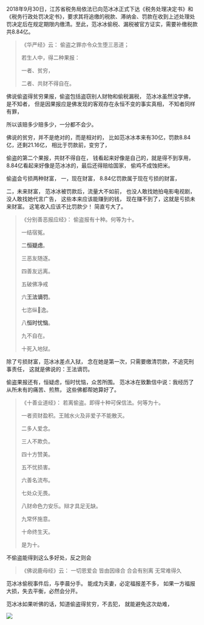 2018年9月30日，江苏省税务局依法已向范冰冰正式下达《税务处理决定书》和《税务行政处罚决定书》，要求其将追缴的税款、滞纳金、罚款在收到上述处理处罚决定后在规定期限内缴清。至此，范冰冰偷税、漏税被官方证实，需要补缴税款共8.84亿。

> 《华严经》云： 
> 偷盗之罪亦令众生堕三恶道； 
> 
> 若生人中，得二种果报： 
> 
> 一者、贫穷，
> 
> 二者、共财不得自在。

佛说偷盗得贫穷果报，偷盗包括盗窃别人财物和偷税漏税，
范冰冰虽然没学佛，是不知者，
但是因果报应是佛发现的客观存在永恒不变的事实真相，
不知者同样有罪，

所以该赔多少赔多少，一分都不会少。

佛说的贫穷，并不是绝对的，而是相对的，
比如范冰冰本来有30亿，罚款8.84亿，还剩21.16亿，
相比于罚款前，变穷了，

偷盗的第二个果报，共财不得自在，
钱看起来好像是自己的，就是得不到享用，
8.84亿看起来好像是范冰冰的，最后还得赔给国家，
偷鸡不成蚀把米。

偷盗会亏损两种财富，
一，现在财富，
8.84亿罚款属于现在亏损的财富，

二，未来财富，
范冰冰被罚款后，流量大不如前，
也没人敢找她拍电影电视剧，没人敢找她代言广告，
这些本来应该能赚到的钱，
现在赚不到了，这就是亏损未来财富。
这笔收入应该不比罚款少！
简直亏大了。

> 《分别善恶报应经》：
> 偷盗报有十种。何等为十。
> 
> 一结宿冤。
> 
> 二**恒疑虑**。
> 
> 三恶友随逐。
> 
> 四善友远离。
> 
> 五破佛净戒
> 
> 六**王法谪罚**。
> 
> 七恣纵𢠽逸。
> 
> 八**恒时忧恼**。
> 
> 九不自在。
> 
> 十死入地狱。

除了亏损财富，范冰冰差点入狱，
念在她是第一次，只需要缴清罚款，不追究刑事责任，
这就是佛说的：王法谪罚。

偷盗果报还有，恒疑虑，恒时忧恼，众苦所围。
范冰冰在致歉信中说：我经历了从所未有的痛苦、煎熬，
这些佛都帮她算好了。

> 《十善业道经》：
> 若离偷盗。即得十种可保信法。何等为十。
> 
> 一者资财盈积。王贼水火及非爱子不能散灭。
> 
> 二多人爱念。
> 
> 三人不欺负。
> 
> 四十方赞美。
> 
> 五不忧损害。
> 
> 六善名流布。
> 
> 七处众无畏。
> 
> 八财命色力安乐。辩才具足无缺。
> 
> 九常怀施意。
> 
> 十命终生天。
> 
> 是为十。

不偷盗能得到这么多好处，反之则会


> 《佛说鹿母经》云： 
> 一切恩爱会 皆由因缘合 
> 合会有别离 无常难得久

范冰冰偷税事件后，与李晨分手。
能成为夫妻，必定福报差不多，
如果一方福报大损，失去平衡，必然会分开。

范冰冰如果听佛的话，知道偷盗得贫穷，不去犯，
就能避免这次劫难，

![](images/范冰冰致歉信.jpg)




